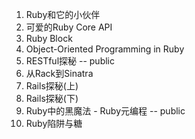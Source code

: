 1. Ruby和它的小伙伴 
2. 可爱的Ruby Core API
3. Ruby Block
4. Object-Oriented Programming in Ruby
5. RESTful探秘 -- public  
6. 从Rack到Sinatra
7. Rails探秘(上)
8. Rails探秘(下)
9. Ruby中的黑魔法 - Ruby元编程 -- public 
10. Ruby陷阱与糖 

